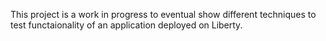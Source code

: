 This project is a work in progress to eventual show different techniques to test functaionality of an application deployed on Liberty.